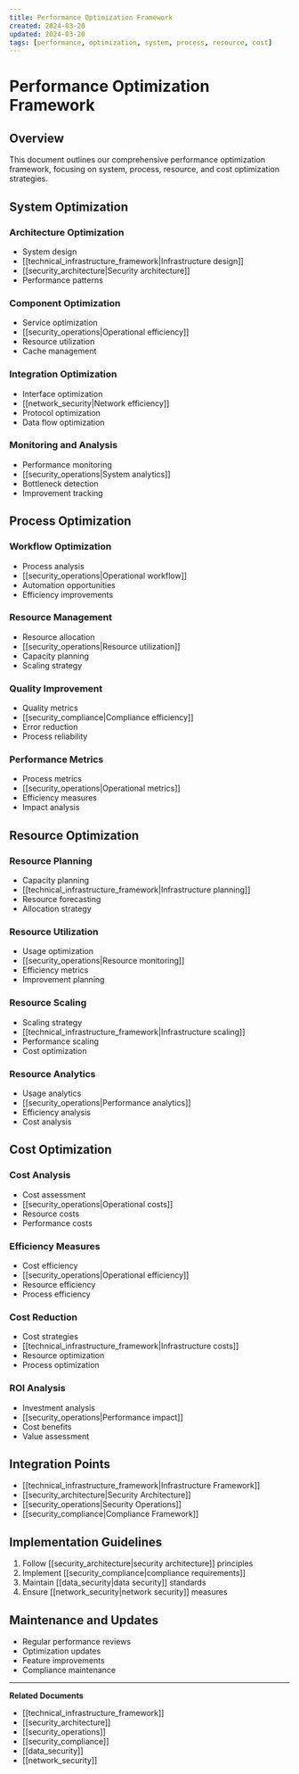 ```yaml
---
title: Performance Optimization Framework
created: 2024-03-20
updated: 2024-03-20
tags: [performance, optimization, system, process, resource, cost]
---
```


# Performance Optimization Framework

## Overview
This document outlines our comprehensive performance optimization framework, focusing on system, process, resource, and cost optimization strategies.

## System Optimization
### Architecture Optimization
- System design
- [[technical_infrastructure_framework|Infrastructure design]]
- [[security_architecture|Security architecture]]
- Performance patterns

### Component Optimization
- Service optimization
- [[security_operations|Operational efficiency]]
- Resource utilization
- Cache management

### Integration Optimization
- Interface optimization
- [[network_security|Network efficiency]]
- Protocol optimization
- Data flow optimization

### Monitoring and Analysis
- Performance monitoring
- [[security_operations|System analytics]]
- Bottleneck detection
- Improvement tracking

## Process Optimization
### Workflow Optimization
- Process analysis
- [[security_operations|Operational workflow]]
- Automation opportunities
- Efficiency improvements

### Resource Management
- Resource allocation
- [[security_operations|Resource utilization]]
- Capacity planning
- Scaling strategy

### Quality Improvement
- Quality metrics
- [[security_compliance|Compliance efficiency]]
- Error reduction
- Process reliability

### Performance Metrics
- Process metrics
- [[security_operations|Operational metrics]]
- Efficiency measures
- Impact analysis

## Resource Optimization
### Resource Planning
- Capacity planning
- [[technical_infrastructure_framework|Infrastructure planning]]
- Resource forecasting
- Allocation strategy

### Resource Utilization
- Usage optimization
- [[security_operations|Resource monitoring]]
- Efficiency metrics
- Improvement planning

### Resource Scaling
- Scaling strategy
- [[technical_infrastructure_framework|Infrastructure scaling]]
- Performance scaling
- Cost optimization

### Resource Analytics
- Usage analytics
- [[security_operations|Performance analytics]]
- Efficiency analysis
- Cost analysis

## Cost Optimization
### Cost Analysis
- Cost assessment
- [[security_operations|Operational costs]]
- Resource costs
- Performance costs

### Efficiency Measures
- Cost efficiency
- [[security_operations|Operational efficiency]]
- Resource efficiency
- Process efficiency

### Cost Reduction
- Cost strategies
- [[technical_infrastructure_framework|Infrastructure costs]]
- Resource optimization
- Process optimization

### ROI Analysis
- Investment analysis
- [[security_operations|Performance impact]]
- Cost benefits
- Value assessment

## Integration Points
- [[technical_infrastructure_framework|Infrastructure Framework]]
- [[security_architecture|Security Architecture]]
- [[security_operations|Security Operations]]
- [[security_compliance|Compliance Framework]]

## Implementation Guidelines
1. Follow [[security_architecture|security architecture]] principles
2. Implement [[security_compliance|compliance requirements]]
3. Maintain [[data_security|data security]] standards
4. Ensure [[network_security|network security]] measures

## Maintenance and Updates
- Regular performance reviews
- Optimization updates
- Feature improvements
- Compliance maintenance

---
**Related Documents**
- [[technical_infrastructure_framework]]
- [[security_architecture]]
- [[security_operations]]
- [[security_compliance]]
- [[data_security]]
- [[network_security]] 